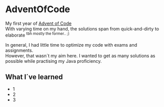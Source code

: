 # AdventOfCode
My first year of [Advent of Code](https://adventofcode.com/) <br/>
With varying time on my hand, the solutions span from quick-and-dirty to elaborate <sup>tbh mostly the former.. ;)</sup>

In general, I had little time to optimize my code with exams and assignments. <br/>
However, that wasn´t my aim here. I wanted to get as many solutions as possible while practising my Java proficiency.

## What I´ve learned
* 1
* 2
* 3
